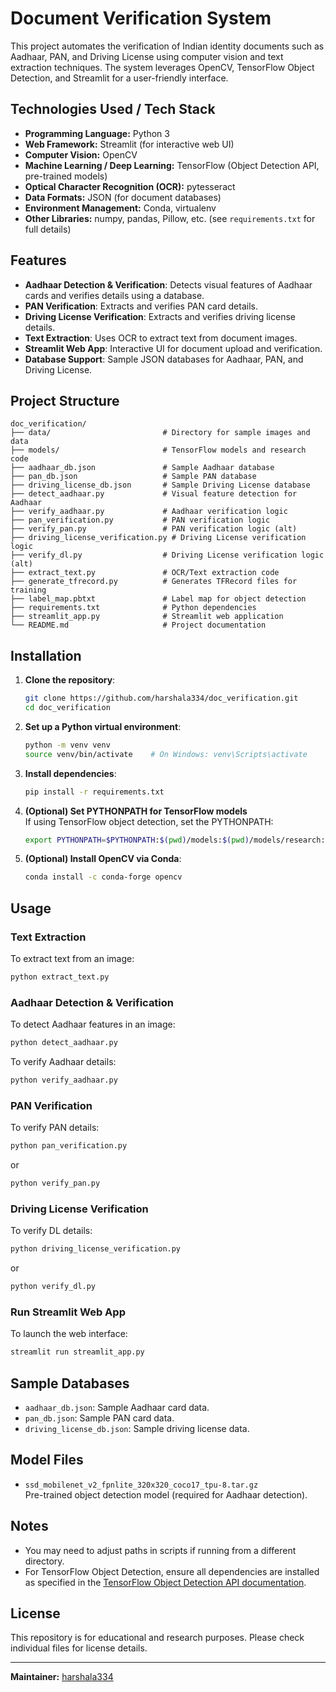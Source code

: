 # Document Verification System

This project automates the verification of Indian identity documents such as Aadhaar, PAN, and Driving License using computer vision and text extraction techniques. The system leverages OpenCV, TensorFlow Object Detection, and Streamlit for a user-friendly interface.

## Technologies Used / Tech Stack

- **Programming Language:** Python 3
- **Web Framework:** Streamlit (for interactive web UI)
- **Computer Vision:** OpenCV
- **Machine Learning / Deep Learning:** TensorFlow (Object Detection API, pre-trained models)
- **Optical Character Recognition (OCR):** pytesseract
- **Data Formats:** JSON (for document databases)
- **Environment Management:** Conda, virtualenv
- **Other Libraries:** numpy, pandas, Pillow, etc. (see `requirements.txt` for full details)

## Features

- **Aadhaar Detection & Verification**: Detects visual features of Aadhaar cards and verifies details using a database.
- **PAN Verification**: Extracts and verifies PAN card details.
- **Driving License Verification**: Extracts and verifies driving license details.
- **Text Extraction**: Uses OCR to extract text from document images.
- **Streamlit Web App**: Interactive UI for document upload and verification.
- **Database Support**: Sample JSON databases for Aadhaar, PAN, and Driving License.

## Project Structure

```
doc_verification/
├── data/                         # Directory for sample images and data
├── models/                       # TensorFlow models and research code
├── aadhaar_db.json               # Sample Aadhaar database
├── pan_db.json                   # Sample PAN database
├── driving_license_db.json       # Sample Driving License database
├── detect_aadhaar.py             # Visual feature detection for Aadhaar
├── verify_aadhaar.py             # Aadhaar verification logic
├── pan_verification.py           # PAN verification logic
├── verify_pan.py                 # PAN verification logic (alt)
├── driving_license_verification.py # Driving License verification logic
├── verify_dl.py                  # Driving License verification logic (alt)
├── extract_text.py               # OCR/Text extraction code
├── generate_tfrecord.py          # Generates TFRecord files for training
├── label_map.pbtxt               # Label map for object detection
├── requirements.txt              # Python dependencies
├── streamlit_app.py              # Streamlit web application
└── README.md                     # Project documentation
```

## Installation

1. **Clone the repository**:
    ```bash
    git clone https://github.com/harshala334/doc_verification.git
    cd doc_verification
    ```

2. **Set up a Python virtual environment**:
    ```bash
    python -m venv venv
    source venv/bin/activate    # On Windows: venv\Scripts\activate
    ```

3. **Install dependencies**:
    ```bash
    pip install -r requirements.txt
    ```

4. **(Optional) Set PYTHONPATH for TensorFlow models**  
   If using TensorFlow object detection, set the PYTHONPATH:
    ```bash
    export PYTHONPATH=$PYTHONPATH:$(pwd)/models:$(pwd)/models/research:$(pwd)/models/research/slim
    ```

5. **(Optional) Install OpenCV via Conda**:
    ```bash
    conda install -c conda-forge opencv
    ```

## Usage

### Text Extraction

To extract text from an image:
```bash
python extract_text.py
```

### Aadhaar Detection & Verification

To detect Aadhaar features in an image:
```bash
python detect_aadhaar.py
```
To verify Aadhaar details:
```bash
python verify_aadhaar.py
```

### PAN Verification

To verify PAN details:
```bash
python pan_verification.py
```
or
```bash
python verify_pan.py
```

### Driving License Verification

To verify DL details:
```bash
python driving_license_verification.py
```
or
```bash
python verify_dl.py
```

### Run Streamlit Web App

To launch the web interface:
```bash
streamlit run streamlit_app.py
```

## Sample Databases

- `aadhaar_db.json`: Sample Aadhaar card data.
- `pan_db.json`: Sample PAN card data.
- `driving_license_db.json`: Sample driving license data.

## Model Files

- `ssd_mobilenet_v2_fpnlite_320x320_coco17_tpu-8.tar.gz`  
  Pre-trained object detection model (required for Aadhaar detection).

## Notes

- You may need to adjust paths in scripts if running from a different directory.
- For TensorFlow Object Detection, ensure all dependencies are installed as specified in the [TensorFlow Object Detection API documentation](https://github.com/tensorflow/models/tree/master/research/object_detection).

## License

This repository is for educational and research purposes. Please check individual files for license details.

---

**Maintainer:** [harshala334](https://github.com/harshala334)
